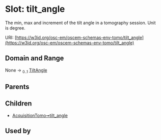 
# Slot: tilt_angle

The min, max and increment of the tilt angle in a tomography session. Unit is degree.

URI: [https://w3id.org/osc-em/oscem-schemas-env-tomo/tilt_angle](https://w3id.org/osc-em/oscem-schemas-env-tomo/tilt_angle)


## Domain and Range

None &#8594;  <sub>0..1</sub> [TiltAngle](TiltAngle.md)

## Parents


## Children

 *  [AcquisitionTomo➞tilt_angle](AcquisitionTomo_tilt_angle.md)

## Used by

